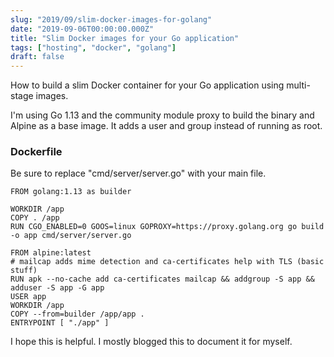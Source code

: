 ```yaml
---
slug: "2019/09/slim-docker-images-for-golang"
date: "2019-09-06T00:00:00.000Z"
title: "Slim Docker images for your Go application"
tags: ["hosting", "docker", "golang"]
draft: false
---
```


How to build a slim Docker container for your Go application using multi-stage images.

I'm using Go 1.13 and the community module proxy to build the binary and Alpine as a base image. It adds a user and group instead of running as root.

### Dockerfile

Be sure to replace "cmd/server/server.go" with your main file.

```docker
FROM golang:1.13 as builder

WORKDIR /app
COPY . /app
RUN CGO_ENABLED=0 GOOS=linux GOPROXY=https://proxy.golang.org go build -o app cmd/server/server.go

FROM alpine:latest
# mailcap adds mime detection and ca-certificates help with TLS (basic stuff)
RUN apk --no-cache add ca-certificates mailcap && addgroup -S app && adduser -S app -G app
USER app
WORKDIR /app
COPY --from=builder /app/app .
ENTRYPOINT [ "./app" ]
```

I hope this is helpful. I mostly blogged this to document it for myself.
